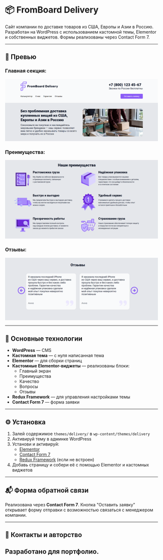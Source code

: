 # 📦 FromBoard Delivery

Сайт компании по доставке товаров из США, Европы и Азии в Россию. Разработан на WordPress с использованием кастомной темы, Elementor и собственных виджетов. Формы реализованы через Contact Form 7.

---

## 📸 Превью

### Главная секция:
![Главная](themes/delivery/screens/1.png)

### Преимущества:
![Преимущества](./themes/delivery/screens/2.png)

### Отзывы:
![Отзывы](./themes/delivery/screens/3.png)

---

## 🚀 Основные технологии

- **WordPress** — CMS
- **Кастомная тема** — с нуля написанная тема
- **Elementor** — для сборки страниц
- **Кастомные Elementor-виджеты** — реализованы блоки:
  - Главный экран
  - Преимущества
  - Качество
  - Вопросы
  - Отзывы
- **Redux Framework** — для управления настройками темы
- **Contact Form 7** — форма заявки

---


## ⚙️ Установка

1. Залей содержимое `themes/delivery/` в `wp-content/themes/delivery`
2. Активируй тему в админке WordPress
3. Установи и активируй:
   - [Elementor](https://wordpress.org/plugins/elementor/)
   - [Contact Form 7](https://wordpress.org/plugins/contact-form-7/)
   - [Redux Framework](https://wordpress.org/plugins/redux-framework/) (если не встроен)
4. Добавь страницу и собери её с помощью Elementor и кастомных виджетов

---

## 📬 Форма обратной связи

Реализована через **Contact Form 7**. Кнопка "Оставить заявку" открывает форму отправки с возможностью связаться с менеджером компании.

---

## 🔗 Контакты и авторство

Разработано для портфолио.
---



